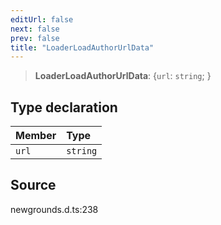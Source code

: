 ```yaml
---
editUrl: false
next: false
prev: false
title: "LoaderLoadAuthorUrlData"
---
```


> **LoaderLoadAuthorUrlData**: \{`url`: `string`;  }

## Type declaration

| Member | Type |
| :------ | :------ |
| `url` | `string` |

## Source

newgrounds.d.ts:238
